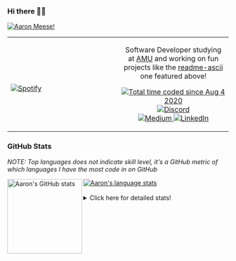 ### Hi there 👋🏻
[![Aaron Meese!](https://user-images.githubusercontent.com/17814535/88975338-a2aabf00-d27f-11ea-963f-8a19608716b4.png)](https://github.com/ajmeese7/readme-ascii "README ASCII")

<!-- Modified from project here: https://github.com/novatorem/novatorem -->
<table width="100%"> 
  <tr>
  <td width="50%">
      
&nbsp; <br> [![Spotify](https://ajmeese7.vercel.app/api/spotify)](https://open.spotify.com/user/ajmeese)

  </td>
  <td width="50%">
    <p align="center">
    Software Developer studying at <a href="https://www.amu.apus.edu/">AMU</a> and working on fun 
    projects like the <a href="https://github.com/ajmeese7/readme-ascii">readme-ascii</a> one featured above!
    </p>
    <p align="center">
      <a href="https://wakatime.com/@f726891d-3b02-46cd-9b60-e8c59f9e2b14">
        <img src="https://wakatime.com/badge/user/f726891d-3b02-46cd-9b60-e8c59f9e2b14.svg" alt="Total time coded since Aug 4 2020" />
      </a>
      <a href="http://link.aaronmeese.com/discord">
        <img src="https://img.shields.io/badge/discord-ajmeese7%234835-369?style=flat-square&logo=discord&logoColor=white&color=purple" alt="Discord" title="Discord">
      </a>
      <br />
      <a href="https://link.aaronmeese.com/medium">
        <img src="https://img.shields.io/badge/medium-ajmeese7-1DB954?style=flat-square&logo=medium&logoColor=white" alt="Medium" title="Medium">
      </a>
      <a href="https://link.aaronmeese.com/linkedin">
        <img src="https://img.shields.io/badge/linkedIn-aaronmeese-1DB954?style=flat-square&logo=linkedin&logoColor=white&color=blue" alt="LinkedIn" title="LinkedIn">
      </a>
    </p>
  </td>

</table>

[//]: <> (The `&nbsp;` is to have Aphelion take up more space)

### GitHub Stats ###
*NOTE: Top languages does not indicate skill level, it's a GitHub metric of which languages I have the most code in on GitHub*

<a href="https://profile-summary-for-github.com/user/ajmeese7">
  <img align="left" height="170px" src="https://github-readme-stats.vercel.app/api?username=ajmeese7&show_icons=true&line_height=27&count_private=true&include_all_commits=true" alt="Aaron's GitHub stats"/>
  <img src="https://github-readme-stats.vercel.app/api/top-langs/?username=ajmeese7&hide_langs_below=5&layout=compact" alt="Aaron's language stats"/>
</a>

<br />
<br />
<details>
<summary>Click here for detailed stats!</summary>

### :zap: Recent Activity
<!--START_SECTION:activity-->
1. 🗣 Commented on [#59](https://github.com/ajmeese7/spambot/issues/59) in [ajmeese7/spambot](https://github.com/ajmeese7/spambot)
2. 🗣 Commented on [#247](https://github.com/plaid/quickstart/issues/247) in [plaid/quickstart](https://github.com/plaid/quickstart)
3. ❌ Closed PR [#2](https://github.com/bonfire-networks/bonfire_data_access_control/pull/2) in [bonfire-networks/bonfire_data_access_control](https://github.com/bonfire-networks/bonfire_data_access_control)
4. 🗣 Commented on [#2](https://github.com/bonfire-networks/bonfire_data_access_control/issues/2) in [bonfire-networks/bonfire_data_access_control](https://github.com/bonfire-networks/bonfire_data_access_control)
5. ❌ Closed PR [#1](https://github.com/bonfire-networks/bonfire_data_social/pull/1) in [bonfire-networks/bonfire_data_social](https://github.com/bonfire-networks/bonfire_data_social)
<!--END_SECTION:activity-->

### 🧐 Waka Stats
<!--START_SECTION:waka-->
![Code Time](http://img.shields.io/badge/Code%20Time-593%20hrs%2041%20mins-blue)

**🐱 My GitHub Data** 

> 🏆 1 Contributions in the Year 2022
 > 
> 📦 287.5 kB Used in GitHub's Storage 
 > 
> 🚫 Not Opted to Hire
 > 
> 📜 78 Public Repositories 
 > 
> 🔑 20 Private Repositories  
 > 
**I'm an Early 🐤** 

```text
🌞 Morning    247 commits    ███████░░░░░░░░░░░░░░░░░░   28.16% 
🌆 Daytime    334 commits    █████████░░░░░░░░░░░░░░░░   38.08% 
🌃 Evening    274 commits    ███████░░░░░░░░░░░░░░░░░░   31.24% 
🌙 Night      22 commits     ░░░░░░░░░░░░░░░░░░░░░░░░░   2.51%

```
📅 **I'm Most Productive on Sunday** 

```text
Monday       94 commits     ██░░░░░░░░░░░░░░░░░░░░░░░   10.72% 
Tuesday      135 commits    ███░░░░░░░░░░░░░░░░░░░░░░   15.39% 
Wednesday    99 commits     ██░░░░░░░░░░░░░░░░░░░░░░░   11.29% 
Thursday     109 commits    ███░░░░░░░░░░░░░░░░░░░░░░   12.43% 
Friday       115 commits    ███░░░░░░░░░░░░░░░░░░░░░░   13.11% 
Saturday     157 commits    ████░░░░░░░░░░░░░░░░░░░░░   17.9% 
Sunday       168 commits    ████░░░░░░░░░░░░░░░░░░░░░   19.16%

```


📊 **This Week I Spent My Time On** 

```text
⌚︎ Time Zone: America/New_York

💬 Programming Languages: 
Markdown                 2 hrs 58 mins       █████████████░░░░░░░░░░░░   53.66% 
JavaScript               2 hrs 20 mins       ██████████░░░░░░░░░░░░░░░   42.07% 
PHP                      5 mins              ░░░░░░░░░░░░░░░░░░░░░░░░░   1.7% 
CSS                      5 mins              ░░░░░░░░░░░░░░░░░░░░░░░░░   1.55% 
JSON                     2 mins              ░░░░░░░░░░░░░░░░░░░░░░░░░   0.77%

🐱‍💻 Projects: 
vault                    2 hrs 59 mins       █████████████░░░░░░░░░░░░   53.8% 
karameese.com            2 hrs 33 mins       ███████████░░░░░░░░░░░░░░   46.19% 
Unknown Project          0 secs              ░░░░░░░░░░░░░░░░░░░░░░░░░   0.01%

```

**I Mostly Code in JavaScript** 

```text
JavaScript               31 repos            █████████████░░░░░░░░░░░░   53.45% 
HTML                     8 repos             ███░░░░░░░░░░░░░░░░░░░░░░   13.79% 
Java                     4 repos             █░░░░░░░░░░░░░░░░░░░░░░░░   6.9% 
CSS                      3 repos             █░░░░░░░░░░░░░░░░░░░░░░░░   5.17% 
Python                   3 repos             █░░░░░░░░░░░░░░░░░░░░░░░░   5.17%

```



 Last Updated on 02/01/2022
<!--END_SECTION:waka-->
</details>
